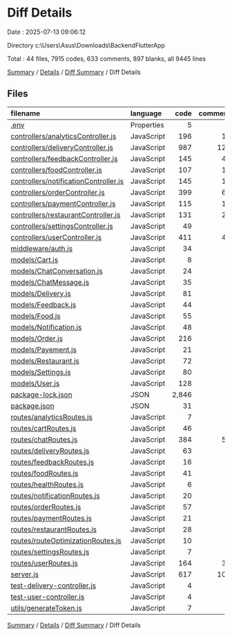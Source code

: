 # Diff Details

Date : 2025-07-13 09:06:12

Directory c:\\Users\\Asus\\Downloads\\BackendFlutterApp

Total : 44 files,  7915 codes, 633 comments, 897 blanks, all 9445 lines

[Summary](results.md) / [Details](details.md) / [Diff Summary](diff.md) / Diff Details

## Files
| filename | language | code | comment | blank | total |
| :--- | :--- | ---: | ---: | ---: | ---: |
| [.env](/.env) | Properties | 5 | 0 | 6 | 11 |
| [controllers/analyticsController.js](/controllers/analyticsController.js) | JavaScript | 196 | 19 | 15 | 230 |
| [controllers/deliveryController.js](/controllers/deliveryController.js) | JavaScript | 987 | 121 | 173 | 1,281 |
| [controllers/feedbackController.js](/controllers/feedbackController.js) | JavaScript | 145 | 45 | 36 | 226 |
| [controllers/foodController.js](/controllers/foodController.js) | JavaScript | 107 | 15 | 25 | 147 |
| [controllers/notificationController.js](/controllers/notificationController.js) | JavaScript | 145 | 18 | 32 | 195 |
| [controllers/orderController.js](/controllers/orderController.js) | JavaScript | 399 | 67 | 74 | 540 |
| [controllers/paymentController.js](/controllers/paymentController.js) | JavaScript | 115 | 11 | 15 | 141 |
| [controllers/restaurantController.js](/controllers/restaurantController.js) | JavaScript | 131 | 20 | 31 | 182 |
| [controllers/settingsController.js](/controllers/settingsController.js) | JavaScript | 49 | 7 | 9 | 65 |
| [controllers/userController.js](/controllers/userController.js) | JavaScript | 411 | 47 | 74 | 532 |
| [middleware/auth.js](/middleware/auth.js) | JavaScript | 34 | 0 | 4 | 38 |
| [models/Cart.js](/models/Cart.js) | JavaScript | 8 | 0 | 4 | 12 |
| [models/ChatConversation.js](/models/ChatConversation.js) | JavaScript | 24 | 5 | 6 | 35 |
| [models/ChatMessage.js](/models/ChatMessage.js) | JavaScript | 35 | 2 | 5 | 42 |
| [models/Delivery.js](/models/Delivery.js) | JavaScript | 81 | 4 | 5 | 90 |
| [models/Feedback.js](/models/Feedback.js) | JavaScript | 44 | 1 | 4 | 49 |
| [models/Food.js](/models/Food.js) | JavaScript | 55 | 0 | 4 | 59 |
| [models/Notification.js](/models/Notification.js) | JavaScript | 48 | 3 | 6 | 57 |
| [models/Order.js](/models/Order.js) | JavaScript | 216 | 4 | 10 | 230 |
| [models/Payement.js](/models/Payement.js) | JavaScript | 21 | 1 | 5 | 27 |
| [models/Restaurant.js](/models/Restaurant.js) | JavaScript | 72 | 0 | 3 | 75 |
| [models/Settings.js](/models/Settings.js) | JavaScript | 80 | 1 | 4 | 85 |
| [models/User.js](/models/User.js) | JavaScript | 128 | 6 | 6 | 140 |
| [package-lock.json](/package-lock.json) | JSON | 2,846 | 0 | 1 | 2,847 |
| [package.json](/package.json) | JSON | 31 | 0 | 1 | 32 |
| [routes/analyticsRoutes.js](/routes/analyticsRoutes.js) | JavaScript | 7 | 2 | 4 | 13 |
| [routes/cartRoutes.js](/routes/cartRoutes.js) | JavaScript | 46 | 1 | 10 | 57 |
| [routes/chatRoutes.js](/routes/chatRoutes.js) | JavaScript | 384 | 58 | 77 | 519 |
| [routes/deliveryRoutes.js](/routes/deliveryRoutes.js) | JavaScript | 63 | 4 | 9 | 76 |
| [routes/feedbackRoutes.js](/routes/feedbackRoutes.js) | JavaScript | 16 | 5 | 7 | 28 |
| [routes/foodRoutes.js](/routes/foodRoutes.js) | JavaScript | 41 | 3 | 8 | 52 |
| [routes/healthRoutes.js](/routes/healthRoutes.js) | JavaScript | 6 | 1 | 3 | 10 |
| [routes/notificationRoutes.js](/routes/notificationRoutes.js) | JavaScript | 20 | 7 | 9 | 36 |
| [routes/orderRoutes.js](/routes/orderRoutes.js) | JavaScript | 57 | 8 | 13 | 78 |
| [routes/paymentRoutes.js](/routes/paymentRoutes.js) | JavaScript | 21 | 1 | 4 | 26 |
| [routes/restaurantRoutes.js](/routes/restaurantRoutes.js) | JavaScript | 28 | 1 | 6 | 35 |
| [routes/routeOptimizationRoutes.js](/routes/routeOptimizationRoutes.js) | JavaScript | 10 | 2 | 4 | 16 |
| [routes/settingsRoutes.js](/routes/settingsRoutes.js) | JavaScript | 7 | 1 | 3 | 11 |
| [routes/userRoutes.js](/routes/userRoutes.js) | JavaScript | 164 | 39 | 31 | 234 |
| [server.js](/server.js) | JavaScript | 617 | 101 | 142 | 860 |
| [test-delivery-controller.js](/test-delivery-controller.js) | JavaScript | 4 | 1 | 3 | 8 |
| [test-user-controller.js](/test-user-controller.js) | JavaScript | 4 | 1 | 3 | 8 |
| [utils/generateToken.js](/utils/generateToken.js) | JavaScript | 7 | 0 | 3 | 10 |

[Summary](results.md) / [Details](details.md) / [Diff Summary](diff.md) / Diff Details